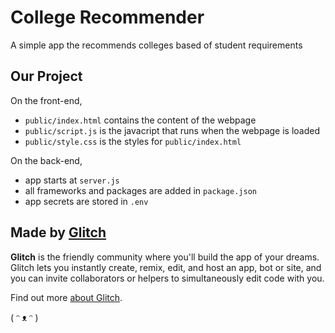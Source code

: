 # College Recommender

A simple app the recommends colleges based of student requirements


## Our Project

On the front-end,

- `public/index.html` contains the content of the webpage
- `public/script.js` is the javacript that runs when the webpage is loaded
- `public/style.css` is the styles for `public/index.html`

On the back-end,

- app starts at `server.js`
- all frameworks and packages are added in `package.json`
- app secrets are stored in `.env` 

## Made by [Glitch](https://glitch.com/)

**Glitch** is the friendly community where you'll build the app of your dreams. Glitch lets you instantly create, remix, edit, and host an app, bot or site, and you can invite collaborators or helpers to simultaneously edit code with you.

Find out more [about Glitch](https://glitch.com/about).

( ᵔ ᴥ ᵔ )